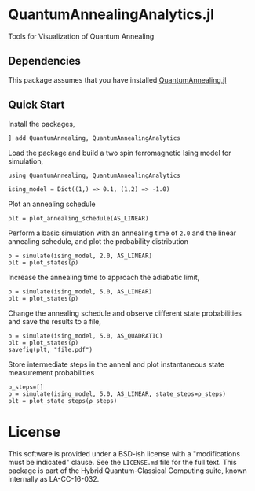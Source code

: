 # QuantumAnnealingAnalytics.jl
Tools for Visualization of Quantum Annealing

## Dependencies
This package assumes that you have installed [QuantumAnnealing.jl](https://github.com/lanl-ansi/QuantumAnnealing.jl)

## Quick Start

Install the packages,
```
] add QuantumAnnealing, QuantumAnnealingAnalytics
```

Load the package and build a two spin ferromagnetic Ising model for simulation,
```
using QuantumAnnealing, QuantumAnnealingAnalytics

ising_model = Dict((1,) => 0.1, (1,2) => -1.0)
```

Plot an annealing schedule
```
plt = plot_annealing_schedule(AS_LINEAR)
```

Perform a basic simulation with an annealing time of `2.0` and the linear annealing schedule, and plot the probability distribution
```
ρ = simulate(ising_model, 2.0, AS_LINEAR)
plt = plot_states(ρ)
```

Increase the annealing time to approach the adiabatic limit,
```
ρ = simulate(ising_model, 5.0, AS_LINEAR)
plt = plot_states(ρ)
```

Change the annealing schedule and observe different state probabilities and save the results to a file,
```
ρ = simulate(ising_model, 5.0, AS_QUADRATIC)
plt = plot_states(ρ)
savefig(plt, "file.pdf")
```

Store intermediate steps in the anneal and plot instantaneous state measurement probabilities
```
ρ_steps=[]
ρ = simulate(ising_model, 5.0, AS_LINEAR, state_steps=ρ_steps)
plt = plot_state_steps(ρ_steps)
```

# License
This software is provided under a BSD-ish license with a "modifications must be indicated" clause.  See the `LICENSE.md` file for the full text. This package is part of the Hybrid Quantum-Classical Computing suite, known internally as LA-CC-16-032.

